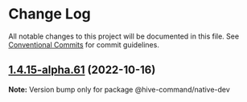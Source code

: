 # Change Log

All notable changes to this project will be documented in this file.
See [Conventional Commits](https://conventionalcommits.org) for commit guidelines.

## [1.4.15-alpha.61](https://github.com/TheTechCompany/HiveCommand/compare/v1.4.15-alpha.60...v1.4.15-alpha.61) (2022-10-16)

**Note:** Version bump only for package @hive-command/native-dev
